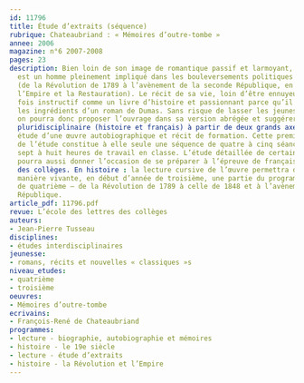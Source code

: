 ```yaml
---
id: 11796
title: Étude d’extraits (séquence)
rubrique: Chateaubriand : « Mémoires d’outre-tombe »
annee: 2006
magazine: n°6 2007-2008
pages: 23
description: Bien loin de son image de romantique passif et larmoyant, Chateaubriand
  est un homme pleinement impliqué dans les bouleversements politiques de son époque
  (de la Révolution de 1789 à l’avènement de la seconde République, en passant par
  l’Empire et la Restauration). Le récit de sa vie, loin d’être ennuyeux, est à la
  fois instructif comme un livre d’histoire et passionnant parce qu’il renferme tous
  les ingrédients d’un roman de Dumas. Sans risque de lasser les jeunes lecteurs,
  on pourra donc proposer l’ouvrage dans sa version abrégée et suggérer une démarche
  pluridisciplinaire (histoire et français) à partir de deux grands axes. En français :
  étude d’une œuvre autobiographique et récit de formation. Cette première partie
  de l’étude constitue à elle seule une séquence de quatre à cinq séances couvrant
  sept à huit heures de travail en classe. L’étude détaillée de certains passages
  pourra aussi donner l’occasion de se préparer à l’épreuve de français du brevet
  des collèges. En histoire : la lecture cursive de l’œuvre permettra de réviser de
  manière vivante, en début d’année de troisième, une partie du programme d’histoire
  de quatrième – de la Révolution de 1789 à celle de 1848 et à l’avènement de la seconde
  République.
article_pdf: 11796.pdf
revue: L’école des lettres des collèges
auteurs:
- Jean-Pierre Tusseau
disciplines:
- études interdisciplinaires
jeunesse:
- romans, récits et nouvelles « classiques »s
niveau_etudes:
- quatrième
- troisième
oeuvres:
- Mémoires d’outre-tombe
ecrivains:
- François-René de Chateaubriand
programmes:
- lecture - biographie, autobiographie et mémoires
- histoire - le 19e siècle
- lecture - étude d’extraits
- histoire - la Révolution et l’Empire
---
```

